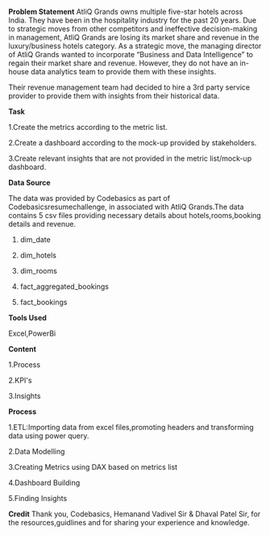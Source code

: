 **Problem Statement**
AtliQ Grands owns multiple five-star hotels across India. They have been in the hospitality industry for the past 20 years. Due to strategic moves from other competitors and ineffective decision-making in management, AtliQ Grands are losing its market share and revenue in the luxury/business hotels category. As a strategic move, the managing director of AtliQ Grands wanted to incorporate “Business and Data Intelligence” to regain their market share and revenue. However, they do not have an in-house data analytics team to provide them with these insights.

Their revenue management team had decided to hire a 3rd party service provider to provide them with insights from their historical data.

**Task**

1.Create the metrics according to the metric list.

2.Create a dashboard according to the mock-up provided by stakeholders.

3.Create relevant insights that are not provided in the metric list/mock-up dashboard.

**Data Source**

The data was provided by Codebasics as part of Codebasicsresumechallenge, in associated with AtliQ Grands.The data contains 5 csv files providing necessary details about hotels,rooms,booking details and revenue.

1. dim_date

2. dim_hotels

3. dim_rooms

4. fact_aggregated_bookings

5. fact_bookings

**Tools Used**

Excel,PowerBi

**Content**


1.Process

2.KPI's

3.Insights

**Process**


1.ETL:Importing data from excel files,promoting headers and transforming data using power query.

2.Data Modelling

3.Creating Metrics using DAX based on metrics list

4.Dashboard Building

5.Finding Insights

**Credit**
Thank you, Codebasics, Hemanand Vadivel Sir & Dhaval Patel Sir, for the resources,guidlines and for sharing your experience and knowledge.
